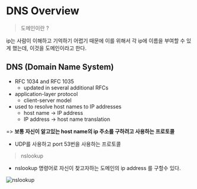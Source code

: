 # DNS Overview 

> 도메인이란 ? 

ip는 사람이 이해하고 기억하기 어렵기 때문에 이를 위해서 각 ip에 이름을 부여할 수 있게 했는데, 이것을 도메인이라고 한다.

## DNS (Domain Name System)

* RFC 1034 and RFC 1035
  * updated in several additional RFCs
* application-layer protocol 
  * client-server model 
* used to resolve host names to IP addresses
  * host name -> IP address
  * IP address -> host name translation

=> **보통 자신이 알고있는 host name의 ip 주소를 구하려고 사용하는 프로토콜**  

* UDP를 사용하고 port 53번을 사용하는 프로토콜

> nslookup

* nslookup 명령어로 자신이 찾고자하는 도메인의 ip address 를 구할수 있다. 

![nslookup](https://user-images.githubusercontent.com/38216027/71318053-9b902700-24ce-11ea-9b0d-e34ab32a63c6.png)

